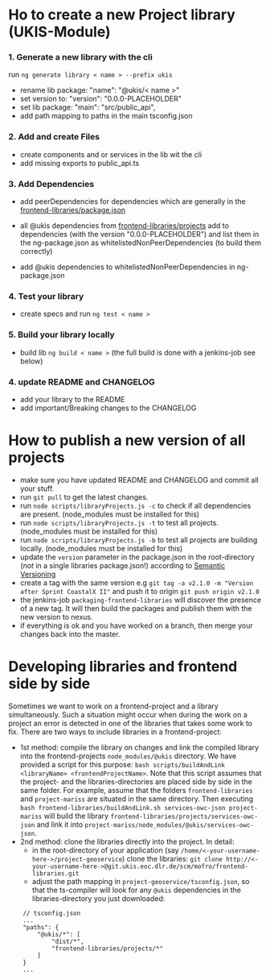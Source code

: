 # Ho to create a new Project library (UKIS-Module)

### 1. Generate a new library with the cli
run ``ng generate library < name > --prefix ukis``

- rename lib package: "name": "@ukis/< name >"
- set version to: "version": "0.0.0-PLACEHOLDER"
- set lib package: "main": "src/public_api",
- add path mapping to paths in the main tsconfig.json

### 2. Add and create Files
- create components and or services in the lib wit the cli 
- add missing exports to public_api.ts


### 3. Add Dependencies
- add peerDependencies for dependencies which are generally in the [frontend-libraries/package.json](http://git.ukis.eoc.dlr.de/projects/MOFRO/repos/frontend-libraries/browse/package.json)

- all @ukis dependencies from [frontend-libraries/projects](http://git.ukis.eoc.dlr.de/projects/MOFRO/repos/frontend-libraries/browse/projects) add to dependencies (with the version "0.0.0-PLACEHOLDER") and list them in the ng-package.json as whitelistedNonPeerDependencies (to build them correctly)

- add @ukis dependencies to whitelistedNonPeerDependencies in ng-package.json


### 4. Test your library
- create specs and run `ng test < name >`


### 5. Build your library locally
- build lib `ng build < name >` (the full build is done with a jenkins-job see below)


### 4. update README and CHANGELOG
- add your library to the README
- add important/Breaking changes to the CHANGELOG


# How to publish a new version of all projects
- make sure you have updated README and CHANGELOG and commit all your stuff.
- run `git pull` to get the latest changes.
- run `node scripts/libraryProjects.js -c` to check if all dependencies are present. (node_modules must be installed for this)
- run `node scripts/libraryProjects.js -t` to test all projects. (node_modules must be installed for this)
- run `node scripts/libraryProjects.js -b` to test all projects are building locally. (node_modules must be installed for this)
- update the `version` parameter in the package.json in the root-directory (*not* in a single libraries package.json!) according to [Semantic Versioning](https://semver.org/)
- create a tag with the same version e.g `git tag -a v2.1.0 -m "Version after Sprint CoastalX II"` and push it to origin `git push origin v2.1.0`
- the jenkins-job `packaging-frontend-libraries` will discover the presence of a new tag. It will then build the packages and publish them with the new version to nexus.
- if everything is ok and you have worked on a branch, then merge your changes back into the master.



# Developing libraries and frontend side by side
Sometimes we want to work on a frontend-project and a library simultaneously. Such a situation might occur when during the work on a project an error is detected in one of the libraries that takes some work to fix. 
There are two ways to include libraries in a frontend-project: 
 - 1st method: compile the library on changes and link the compiled library into the frontend-projects `node_modules/@ukis` directory. We have provided a script for this purpose: `bash scripts/buildAndLink <libraryName> <frontendProjectName>`. Note that this script assumes that the project- and the libraries-directories are placed side by side in the same folder. For example, assume that the folders `frontend-libraries` and `project-mariss` are situated in the same directory. Then executing `bash frontend-libraries/buildAndLink.sh services-owc-json project-mariss` will build the library `frontend-libraries/projects/services-owc-json` and link it into `project-mariss/node_modules/@ukis/services-owc-json`.
 - 2nd method: clone the libraries directly into the project. In detail: 
    - in the root-directory of your application (say `/home/<-your-username-here->/project-geoservice`) clone the libraries: `git clone http://<-your-username-here->@git.ukis.eoc.dlr.de/scm/mofro/frontend-libraries.git`
    - adjust the path mapping in  `project-geoservice/tsconfig.json`, so that the ts-compiler will look for any `@ukis` dependencies in the libraries-directory you just downloaded: 
```
    // tsconfig.json
    ...
    "paths": {
        "@ukis/*": [
            "dist/*",
            "frontend-libraries/projects/*"
        ]
    }
    ...
```